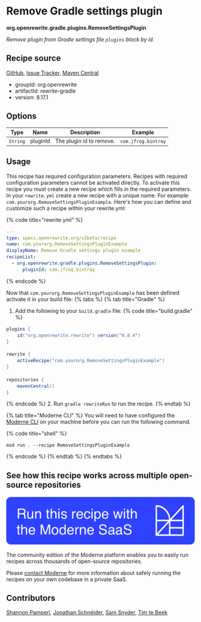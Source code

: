 # Remove Gradle settings plugin

**org.openrewrite.gradle.plugins.RemoveSettingsPlugin**

_Remove plugin from Gradle settings file `plugins` block by id._

## Recipe source

[GitHub](https://github.com/openrewrite/rewrite/blob/main/rewrite-gradle/src/main/java/org/openrewrite/gradle/plugins/RemoveSettingsPlugin.java), [Issue Tracker](https://github.com/openrewrite/rewrite/issues), [Maven Central](https://central.sonatype.com/artifact/org.openrewrite/rewrite-gradle/8.17.1/jar)

* groupId: org.openrewrite
* artifactId: rewrite-gradle
* version: 8.17.1

## Options

| Type | Name | Description | Example |
| -- | -- | -- | -- |
| `String` | pluginId | The plugin id to remove. | `com.jfrog.bintray` |


## Usage

This recipe has required configuration parameters. Recipes with required configuration parameters cannot be activated directly. To activate this recipe you must create a new recipe which fills in the required parameters. In your `rewrite.yml` create a new recipe with a unique name. For example: `com.yourorg.RemoveSettingsPluginExample`.
Here's how you can define and customize such a recipe within your rewrite.yml:

{% code title="rewrite.yml" %}
```yaml
---
type: specs.openrewrite.org/v1beta/recipe
name: com.yourorg.RemoveSettingsPluginExample
displayName: Remove Gradle settings plugin example
recipeList:
  - org.openrewrite.gradle.plugins.RemoveSettingsPlugin:
      pluginId: com.jfrog.bintray
```
{% endcode %}

Now that `com.yourorg.RemoveSettingsPluginExample` has been defined activate it in your build file:
{% tabs %}
{% tab title="Gradle" %}
1. Add the following to your `build.gradle` file:
{% code title="build.gradle" %}
```groovy
plugins {
    id("org.openrewrite.rewrite") version("6.8.4")
}

rewrite {
    activeRecipe("com.yourorg.RemoveSettingsPluginExample")
}

repositories {
    mavenCentral()
}
```
{% endcode %}
2. Run `gradle rewriteRun` to run the recipe.
{% endtab %}

{% tab title="Moderne CLI" %}
You will need to have configured the [Moderne CLI](https://docs.moderne.io/moderne-cli/cli-intro) on your machine before you can run the following command.

{% code title="shell" %}
```shell
mod run . --recipe RemoveSettingsPluginExample
```
{% endcode %}
{% endtab %}
{% endtabs %}

## See how this recipe works across multiple open-source repositories

[![Moderne Link Image](/.gitbook/assets/ModerneRecipeButton.png)](https://app.moderne.io/recipes/org.openrewrite.gradle.plugins.RemoveSettingsPlugin)

The community edition of the Moderne platform enables you to easily run recipes across thousands of open-source repositories.

Please [contact Moderne](https://moderne.io/product) for more information about safely running the recipes on your own codebase in a private SaaS.

## Contributors
[Shannon Pamperl](mailto:shanman190@gmail.com), [Jonathan Schnéider](mailto:jkschneider@gmail.com), [Sam Snyder](mailto:sam@moderne.io), [Tim te Beek](mailto:tim@moderne.io)
